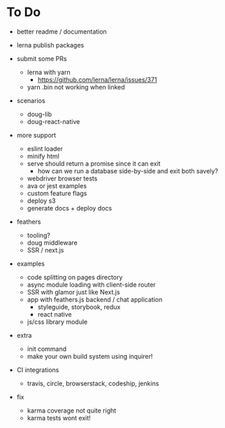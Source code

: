 # To Do

- better readme / documentation
- lerna publish packages

- submit some PRs
  - lerna with yarn
    - https://github.com/lerna/lerna/issues/371
  - yarn .bin not working when linked
- scenarios
  - doug-lib
  - doug-react-native
- more support
  - eslint loader
  - minify html
  - serve should return a promise since it can exit
    - how can we run a database side-by-side and exit both savely?
  - webdriver browser tests
  - ava or jest examples
  - custom feature flags
  - deploy s3
  - generate docs + deploy docs
- feathers
  - tooling?
  - doug middleware
  - SSR / next.js
- examples
  - code splitting on pages directory
  - async module loading with client-side router
  - SSR with glamor just like Next.js
  - app with feathers.js backend / chat application
    - styleguide, storybook, redux
    - react native
  - js/css library module
- extra
  - init command
  - make your own build system using inquirer!
- CI integrations
  - travis, circle, browserstack, codeship, jenkins
- fix
  - karma coverage not quite right
  - karma tests wont exit!
